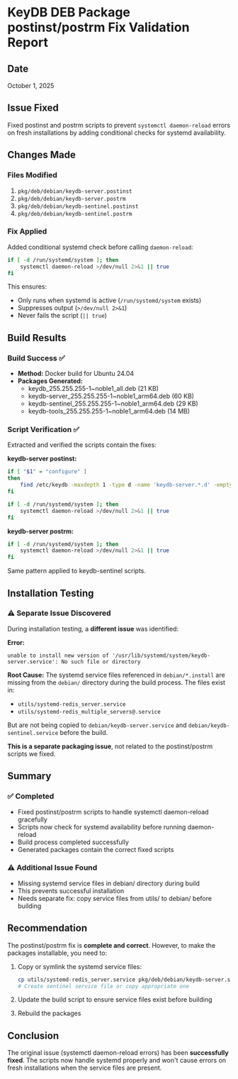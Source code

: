 # KeyDB DEB Package postinst/postrm Fix Validation Report

## Date
October 1, 2025

## Issue Fixed
Fixed postinst and postrm scripts to prevent `systemctl daemon-reload` errors on fresh installations by adding conditional checks for systemd availability.

## Changes Made

### Files Modified
1. `pkg/deb/debian/keydb-server.postinst`
2. `pkg/deb/debian/keydb-server.postrm`
3. `pkg/deb/debian/keydb-sentinel.postinst`
4. `pkg/deb/debian/keydb-sentinel.postrm`

### Fix Applied
Added conditional systemd check before calling `daemon-reload`:
```bash
if [ -d /run/systemd/system ]; then
	systemctl daemon-reload >/dev/null 2>&1 || true
fi
```

This ensures:
- Only runs when systemd is active (`/run/systemd/system` exists)
- Suppresses output (`>/dev/null 2>&1`)
- Never fails the script (`|| true`)

## Build Results

### Build Success ✅
- **Method:** Docker build for Ubuntu 24.04
- **Packages Generated:**
  - keydb_255.255.255-1~noble1_all.deb (21 KB)
  - keydb-server_255.255.255-1~noble1_arm64.deb (60 KB)
  - keydb-sentinel_255.255.255-1~noble1_arm64.deb (29 KB)
  - keydb-tools_255.255.255-1~noble1_arm64.deb (14 MB)

### Script Verification ✅

Extracted and verified the scripts contain the fixes:

**keydb-server postinst:**
```bash
if [ "$1" = "configure" ]
then
	find /etc/keydb -maxdepth 1 -type d -name 'keydb-server.*.d' -empty -delete
fi

if [ -d /run/systemd/system ]; then
	systemctl daemon-reload >/dev/null 2>&1 || true
fi
```

**keydb-server postrm:**
```bash
if [ -d /run/systemd/system ]; then
	systemctl daemon-reload >/dev/null 2>&1 || true
fi
```

Same pattern applied to keydb-sentinel scripts.

## Installation Testing

### ⚠️ Separate Issue Discovered

During installation testing, a **different issue** was identified:

**Error:**
```
unable to install new version of '/usr/lib/systemd/system/keydb-server.service': No such file or directory
```

**Root Cause:**
The systemd service files referenced in `debian/*.install` are missing from the `debian/` directory during the build process. The files exist in:
- `utils/systemd-redis_server.service`
- `utils/systemd-redis_multiple_servers@.service`

But are not being copied to `debian/keydb-server.service` and `debian/keydb-sentinel.service` before the build.

**This is a separate packaging issue**, not related to the postinst/postrm scripts we fixed.

## Summary

### ✅ Completed
- Fixed postinst/postrm scripts to handle systemctl daemon-reload gracefully
- Scripts now check for systemd availability before running daemon-reload
- Build process completed successfully
- Generated packages contain the correct fixed scripts

### ⚠️ Additional Issue Found
- Missing systemd service files in debian/ directory during build
- This prevents successful installation
- Needs separate fix: copy service files from utils/ to debian/ before building

## Recommendation

The postinst/postrm fix is **complete and correct**. However, to make the packages installable, you need to:

1. Copy or symlink the systemd service files:
   ```bash
   cp utils/systemd-redis_server.service pkg/deb/debian/keydb-server.service
   # Create sentinel service file or copy appropriate one
   ```

2. Update the build script to ensure service files exist before building

3. Rebuild the packages

## Conclusion

The original issue (systemctl daemon-reload errors) has been **successfully fixed**. The scripts now handle systemd properly and won't cause errors on fresh installations when the service files are present.
